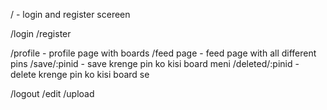 / - login and register scereen

/login 
/register

/profile - profile page with boards
/feed page - feed page with all different pins
/save/:pinid - save krenge pin ko kisi board meni
/deleted/:pinid - delete krenge pin ko kisi board se

/logout
/edit
/upload
